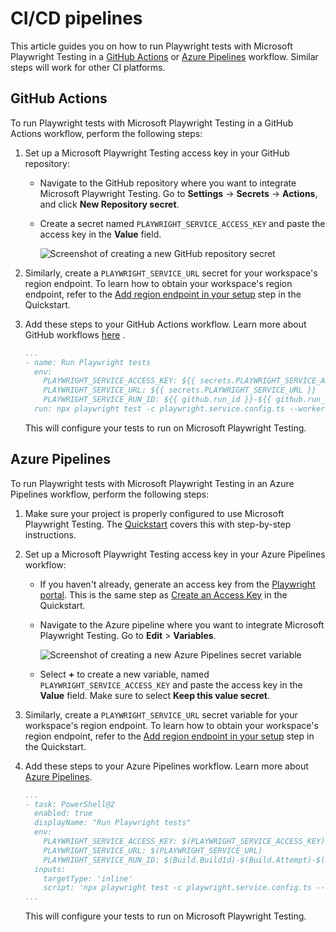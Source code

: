 # CI/CD pipelines

This article guides you on how to run Playwright tests with Microsoft Playwright Testing in a [GitHub Actions](#github-actions) or [Azure Pipelines](#azure-pipelines) workflow. Similar steps will work for other CI platforms.

## GitHub Actions

To run Playwright tests with Microsoft Playwright Testing in a GitHub Actions workflow, perform the following steps:

1. Set up a Microsoft Playwright Testing access key in your GitHub repository:
        
    * Navigate to the GitHub repository where you want to integrate Microsoft Playwright Testing. Go to **Settings** -> **Secrets** -> **Actions**, and click **New Repository secret**. 

    * Create a secret named `PLAYWRIGHT_SERVICE_ACCESS_KEY` and paste the access key in the **Value** field.

        ![Screenshot of creating a new GitHub repository secret](./media/cicd/create-action-secret.png)

1. Similarly, create a `PLAYWRIGHT_SERVICE_URL` secret for your workspace's region endpoint. To learn how to obtain your workspace's region endpoint, refer to the [Add region endpoint in your setup](./quickstart.md#add-region-endpoint-in-your-set-up) step in the Quickstart.

1. Add these steps to your GitHub Actions workflow. Learn more about GitHub workflows [here](https://docs.github.com/en/actions/using-workflows/using-starter-workflows#using-starter-workflows)
.

    ```yaml
    ...
    - name: Run Playwright tests
      env:
        PLAYWRIGHT_SERVICE_ACCESS_KEY: ${{ secrets.PLAYWRIGHT_SERVICE_ACCESS_KEY }}
        PLAYWRIGHT_SERVICE_URL: ${{ secrets.PLAYWRIGHT_SERVICE_URL }}
        PLAYWRIGHT_SERVICE_RUN_ID: ${{ github.run_id }}-${{ github.run_attempt }}-${{ github.sha }}
      run: npx playwright test -c playwright.service.config.ts --workers=20
    ```

    This will configure your tests to run on Microsoft Playwright Testing.

## Azure Pipelines

To run Playwright tests with Microsoft Playwright Testing in an Azure Pipelines workflow, perform the following steps:

1. Make sure your project is properly configured to use Microsoft Playwright Testing. The [Quickstart](./quickstart.md) covers this with step-by-step instructions.

1. Set up a Microsoft Playwright Testing access key in your Azure Pipelines workflow:

    * If you haven't already, generate an access key from the [Playwright portal](https://aka.ms/mpt/portal). This is the same step as [Create an Access Key](./quickstart.md#create-an-access-key) in the Quickstart.

    * Navigate to the Azure pipeline where you want to integrate Microsoft Playwright Testing. Go to **Edit** > **Variables**.

        ![Screenshot of creating a new Azure Pipelines secret variable](./media/cicd/create-pipelines-variable.png)

    * Select **+** to create a new variable, named `PLAYWRIGHT_SERVICE_ACCESS_KEY` and paste the access key in the **Value** field. Make sure to select **Keep this value secret**.

1. Similarly, create a `PLAYWRIGHT_SERVICE_URL` secret variable for your workspace's region endpoint. To learn how to obtain your workspace's region endpoint, refer to the [Add region endpoint in your setup](./quickstart.md#add-region-endpoint-in-your-set-up) step in the Quickstart.

1. Add these steps to your Azure Pipelines workflow. Learn more about [Azure Pipelines](https://learn.microsoft.com/en-us/azure/devops/pipelines/create-first-pipeline).

    ```yaml
    ...
    - task: PowerShell@2
      enabled: true
      displayName: "Run Playwright tests"
      env:
        PLAYWRIGHT_SERVICE_ACCESS_KEY: $(PLAYWRIGHT_SERVICE_ACCESS_KEY)
        PLAYWRIGHT_SERVICE_URL: $(PLAYWRIGHT_SERVICE_URL)
        PLAYWRIGHT_SERVICE_RUN_ID: $(Build.BuildId)-$(Build.Attempt)-$(Build.SourceVersion)
      inputs:
        targetType: 'inline'
        script: 'npx playwright test -c playwright.service.config.ts --workers=20'
    ...
    ```

    This will configure your tests to run on Microsoft Playwright Testing.
